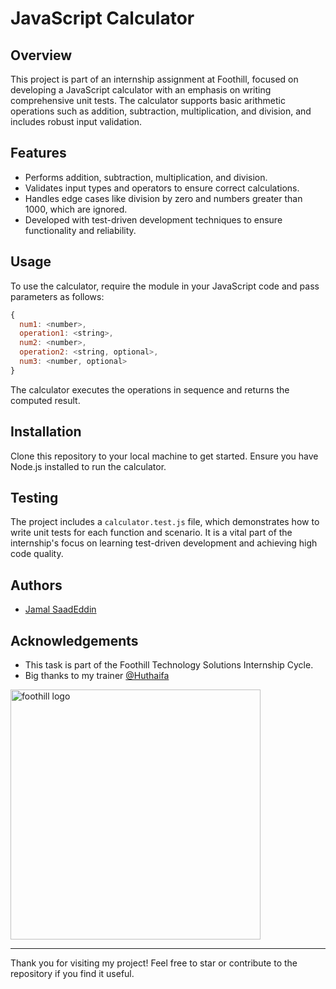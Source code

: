 # JavaScript Calculator

## Overview
This project is part of an internship assignment at Foothill, focused on developing a JavaScript calculator with an emphasis on writing comprehensive unit tests. The calculator supports basic arithmetic operations such as addition, subtraction, multiplication, and division, and includes robust input validation.

## Features
- Performs addition, subtraction, multiplication, and division.
- Validates input types and operators to ensure correct calculations.
- Handles edge cases like division by zero and numbers greater than 1000, which are ignored.
- Developed with test-driven development techniques to ensure functionality and reliability.

## Usage
To use the calculator, require the module in your JavaScript code and pass parameters as follows:
```javascript
{
  num1: <number>,
  operation1: <string>,
  num2: <number>,
  operation2: <string, optional>,
  num3: <number, optional>
}
```
The calculator executes the operations in sequence and returns the computed result.

## Installation
Clone this repository to your local machine to get started. Ensure you have Node.js installed to run the calculator.

## Testing
The project includes a `calculator.test.js` file, which demonstrates how to write unit tests for each function and scenario. It is a vital part of the internship's focus on learning test-driven development and achieving high code quality.

## Authors
- [Jamal SaadEddin](github.com/Jamal-SaadEddin)

## Acknowledgements
- This task is part of the Foothill Technology Solutions Internship Cycle.
- Big thanks to my trainer [@Huthaifa](https://github.com/Huthaifa-Dev)
<img src="https://github.com/Jamal-SaadEddin/TodoTick/assets/104212352/9d3c83b0-5ea8-46ff-93e8-f1504af9dc67" width="400" alt="foothill logo">


---

Thank you for visiting my project! Feel free to star or contribute to the repository if you find it useful.

